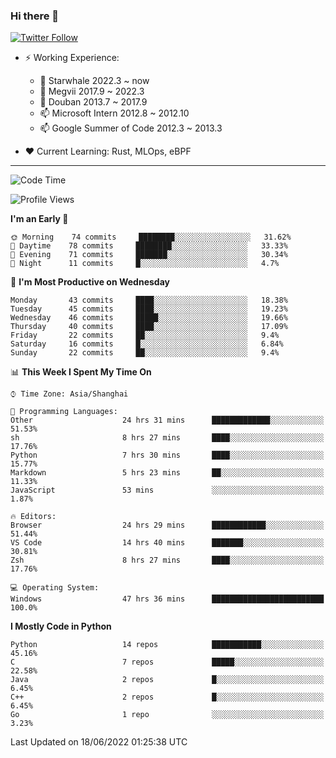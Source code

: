 ### Hi there 👋

[![Twitter Follow](https://img.shields.io/twitter/follow/tianweidut?style=social)](https://twitter.com/tianweidut)

- ⚡ Working Experience:
  - 🔭 Starwhale 2022.3 ~ now
  - 🌱 Megvii 2017.9 ~ 2022.3
  - 🌱 Douban 2013.7 ~ 2017.9
  - 📫 Microsoft Intern 2012.8 ~ 2012.10
  - 📫 Google Summer of Code 2012.3 ~ 2013.3

- ❤️ Current Learning: Rust, MLOps, eBPF

---
<!--START_SECTION:waka-->
![Code Time](http://img.shields.io/badge/Code%20Time-0%20secs-blue)

![Profile Views](http://img.shields.io/badge/Profile%20Views-0-blue)

**I'm an Early 🐤** 

```text
🌞 Morning    74 commits     ████████░░░░░░░░░░░░░░░░░   31.62% 
🌆 Daytime    78 commits     ████████░░░░░░░░░░░░░░░░░   33.33% 
🌃 Evening    71 commits     ███████░░░░░░░░░░░░░░░░░░   30.34% 
🌙 Night      11 commits     █░░░░░░░░░░░░░░░░░░░░░░░░   4.7%

```
📅 **I'm Most Productive on Wednesday** 

```text
Monday       43 commits     ████░░░░░░░░░░░░░░░░░░░░░   18.38% 
Tuesday      45 commits     ████░░░░░░░░░░░░░░░░░░░░░   19.23% 
Wednesday    46 commits     █████░░░░░░░░░░░░░░░░░░░░   19.66% 
Thursday     40 commits     ████░░░░░░░░░░░░░░░░░░░░░   17.09% 
Friday       22 commits     ██░░░░░░░░░░░░░░░░░░░░░░░   9.4% 
Saturday     16 commits     █░░░░░░░░░░░░░░░░░░░░░░░░   6.84% 
Sunday       22 commits     ██░░░░░░░░░░░░░░░░░░░░░░░   9.4%

```


📊 **This Week I Spent My Time On** 

```text
⌚︎ Time Zone: Asia/Shanghai

💬 Programming Languages: 
Other                    24 hrs 31 mins      █████████████░░░░░░░░░░░░   51.53% 
sh                       8 hrs 27 mins       ████░░░░░░░░░░░░░░░░░░░░░   17.76% 
Python                   7 hrs 30 mins       ████░░░░░░░░░░░░░░░░░░░░░   15.77% 
Markdown                 5 hrs 23 mins       ██░░░░░░░░░░░░░░░░░░░░░░░   11.33% 
JavaScript               53 mins             ░░░░░░░░░░░░░░░░░░░░░░░░░   1.87%

🔥 Editors: 
Browser                  24 hrs 29 mins      ████████████░░░░░░░░░░░░░   51.44% 
VS Code                  14 hrs 40 mins      ███████░░░░░░░░░░░░░░░░░░   30.81% 
Zsh                      8 hrs 27 mins       ████░░░░░░░░░░░░░░░░░░░░░   17.76%

💻 Operating System: 
Windows                  47 hrs 36 mins      █████████████████████████   100.0%

```

**I Mostly Code in Python** 

```text
Python                   14 repos            ███████████░░░░░░░░░░░░░░   45.16% 
C                        7 repos             █████░░░░░░░░░░░░░░░░░░░░   22.58% 
Java                     2 repos             █░░░░░░░░░░░░░░░░░░░░░░░░   6.45% 
C++                      2 repos             █░░░░░░░░░░░░░░░░░░░░░░░░   6.45% 
Go                       1 repo              ░░░░░░░░░░░░░░░░░░░░░░░░░   3.23%

```



 Last Updated on 18/06/2022 01:25:38 UTC
<!--END_SECTION:waka-->